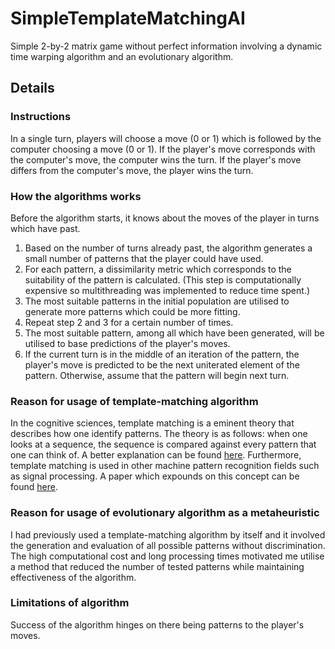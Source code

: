 # SimpleTemplateMatchingAI
Simple 2-by-2 matrix game without perfect information involving a dynamic time warping algorithm and an evolutionary algorithm. 

## Details
### Instructions
In a single turn, players will choose a move (0 or 1) which is followed by the computer choosing a move (0 or 1).
If the player's move corresponds with the computer's move, the computer wins the turn. If the player's move differs 
from the computer's move, the player wins the turn. 
### How the algorithms works
Before the algorithm starts, it knows about the moves of the player in turns which have past. 
1. Based on the number of turns already past, the algorithm generates a small number of patterns that the player could have used. 
2. For each pattern, a dissimilarity metric which corresponds to the suitability of the pattern is calculated. (This step is computationally expensive so multithreading was implemented to reduce time spent.)
3. The most suitable patterns in the initial population are utilised to generate more patterns which could be more fitting.
4. Repeat step 2 and 3 for a certain number of times.
5. The most suitable pattern, among all which have been generated, will be utilised to base predictions of the player's moves.
6. If the current turn is in the middle of an iteration of the pattern, the player's move is predicted to be the next uniterated element of the pattern. Otherwise, assume that the pattern will begin next turn. 
### Reason for usage of template-matching algorithm
In the cognitive sciences, template matching is a eminent theory that describes how one identify patterns. The theory is as follows: when one
looks at a sequence, the sequence is compared against every pattern that one can think of. A better explanation can be found [here](https://cdn.intechopen.com/pdfs/5795/InTech-Theory_of_cognitive_pattern_recognition.pdf). Furthermore, template matching is used in other machine 
pattern recognition fields such as signal processing. A paper which expounds on this concept can be found [here](https://www.hindawi.com/journals/jam/2014/528071/).
### Reason for usage of evolutionary algorithm as a metaheuristic
I had previously used a template-matching algorithm by itself and it involved the generation and evaluation of all possible patterns without discrimination. The high computational cost and long processing times motivated me utilise a method that reduced the number of tested patterns while maintaining effectiveness of the algorithm.
### Limitations of algorithm
Success of the algorithm hinges on there being patterns to the player's moves.


